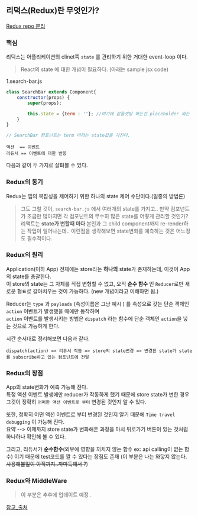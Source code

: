 ## 리덕스(Redux)란 무엇인가?

[Redux repo 분리](https://github.com/SoYoung210/Redux)

### 핵심
리덕스는 어플리케이션의 clinet쪽 `state` 를 관리하기 위한 거대한 event-loop 이다. 
> React의 state 에 대한 개념이 필요하다. (아래는 sample jsx code)

1.search-bar.js
```jsx
class SearchBar extends Component{
    constructor(props) {
        super(props);

        this.state = {term : ''}; //여기에 값을셋팅 하는건 placeholder 와는 다름. 실제 값임.
    }
}

// SearchBar 컴포넌트는 term 이라는 state값을 가진다. 
```
```
액션  == 이벤트
리듀서 == 이벤트에 대한 반응 
```
다음과 같이 두 가지로 살펴볼 수 있다.  

### Redux의 동기
Redux는 앱의 복잡성을 제어하기 위한 하나의 state 제어 수단이다.(일종의 방법론)
> 그도 그럴 것이, `search-bar.js` 에서 여러개의 state를 가지고.. 만약 컴포넌트가 조금만 많아지면 각 컴포넌트의 무수히 많은 state를 어떻게 관리할 것인가?   
> 리액트는 **state가 변할때 마다** 본인과 그 child component까지 re-render하는 작업이 일어나는데.. 이런점을 생각해보면 state변화를 예측하는 것은 어느정도 필수적이다.

### Redux의 원리

Application(이하 App) 전체에는 store라는 **하나의** state가 존재하는데, 이것이 App의 state를 총괄한다.  
이 store의 state는 그 자체를 직접 변형할 수 없고, 오직 **순수 함수** 인 `Reducer`로만 새로운 형ㅌ로 갈아치우는 것이 가능하다. (new 개념이라고 이해하면 됨.)  
  
Reducer는 `type` 과 `payloads` (속성이름은 그냥 예시 ) 를 속성으로 갖는 단순 객체인 `action` 이벤트가 발생했을 때에만 동작하며  
`action` 이벤트를 발생시키는 방법은 `dispatch` 라는 함수에 단순 객체인 `action`을 넣는 것으로 가능하게 한다.  

시간 순서대로 정리해보면 다음과 같다.  

```
dispatch(action) => 리듀서 작동 => store의 state변경 => 변경된 state가 state를 subscribe하고 있는 컴포넌트에 전달
```

### Redux의 장점

App의 state변화가 예측 가능해 진다.  
특정 액션 이벤트 발생에만 reducer가 작동하게 했기 때문에 store state가 변한 경우 그것이 정확히 `어떠한 액션 이벤트로 부터` 변경된 것인지 알 수 있다.  
  
또한, 정확히 어떤 액션 이벤트로 부터 변경된 것인지 알기 때문에 `Time travel debugging` 이 가능해 진다.  
요약 --> 이제까지 store state가 변화해온 과정을 마치 뒤로가기 버튼이 있는 것처럼 하나하나 확인해 볼 수 있다.  
  
그리고, 리듀서가 **순수함수**(외부에 영향을 끼치지 않는 함수 ex: api calling이 없는 함수) 이기 때문에 test코드를 짤 수 있다는 장점도 존재 
(이 부분은 나는 와닿지 않는다. ~~사용해볼일이 아직까지..까마득해서 ?~~)

### Redux와 MiddleWare
> 이 부분은 추후에 업데이트 예정 . 


[참고_출처](https://voidsatisfaction.github.io/2017/02/24/what-is-redux/)
